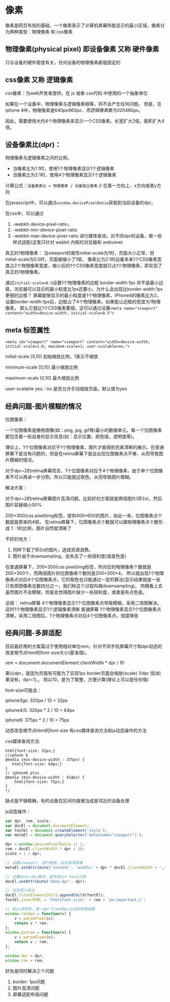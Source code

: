 # 像素

像素是网页布局的基础，一个像素表示了计算机屏幕所能显示的最小区域，像素分为两种类型：物理像素 和 css像素

## 物理像素(physical pixel) 即设备像素 又称 硬件像素
只与设备的硬件密度有关，任何设备的物理像素都是固定的

## css像素 又称 逻辑像素
css像素：为web开发者提供，在 js 或者 css代码 中使用的一个抽象单位

如果在一个设备中，物理像素与逻辑像素相等，将不会产生任何问题。
但是，在iphone 4中，物理像素是640px*960px，而逻辑像素数为320*480px。

因此，需要使用大约4个物理像素来显示一个CSS像素。长宽扩大2倍，面积扩大4倍。

## 设备像素比(dpr)：
物理像素与逻辑像素之间的比例。
  - 当像素比为1:1时，使用1个物理像素显示1个逻辑像素
  - 当像素比为2:1时，使用4个物理像素显示1个逻辑像素

计算公式：`设备像素比 = 物理像素 / 设备独立像素` // 在某一方向上，x方向或者y方向

在javascript中，可以通过`window.devicePixelRatio`获取到当前设备的dpr。

在css中，可以通过
1. -webkit-device-pixel-ratio，
1. -webkit-min-device-pixel-ratio 
1. -webkit-max-device-pixel-ratio
进行媒体查询，对不同dpr的设备，做一些样式适配(这里只针对 webkit 内核的浏览器和 webview)

真正的1物理像素：
当viewport的属性initial-scale为1时，页面大小正常，但initial-scale为0.5时，页面被缩小了1倍，
像素比为2:1的设备本来1个CSS像素宽度占2个物理像素宽度，缩小后的1个CSS像素宽度就只占1个物理像素，即实现了真正的1物理像素。

通过`initial-scale=0.5`设置1个物理像素的边框
border-width:1px 并不是最小边框，浏览器可以显示的最小粒度比1px还要小。为什么会出现比border-width:1px更细的边框？
屏幕能够显示的最小粒度是1个物理像素，iPhone4的像素比为2，设置border-width:1px后，边框占了4个物理像素，如果能让边框的宽度为1物理像素，
那么它就比1个CSS像素要细，这可以通过设置`<meta name="viewport" content="width=device-width, initial-scale=0.5">`

## meta 标签属性

`<meta id="viewport" name="viewport" content="width=device-width; initial-scale=1.0; maximum-scale=1; user-scalable=no;">`

initial-scale
[0,10]
初始缩放比例，1表示不缩放

minimum-scale
[0,10]
最小缩放比例

maximum-scale
[0,10]
最大缩放比例

user-scalable
yes／no
是否允许手动缩放页面，默认值为yes

## 经典问题-图片模糊的情况

位图像素：

一个位图像素是栅格图像(如：png, jpg, gif等)最小的数据单元。每一个位图像素都包含着一些自身的显示信息(如：显示位置，颜色值，透明度等)。

理论上，1个位图像素对应于1个物理像素，图片才能得到完美清晰的展示。在普通屏幕下是没有问题的，但是在retina屏幕下就会出现位图像素点不够，从而导致图片模糊的情况。

对于dpr=2的retina屏幕而言，1个位图像素对应于4个物理像素，由于单个位图像素不可以再进一步分割，所以只能就近取色，从而导致图片模糊。

解决方案：

对于dpr=2的retina屏幕图片高清问题，比较好的方案就是两倍图片(@2x)，然后图片容器缩小50%

200×300(css pixel)img标签，提供400×600的图片，如此一来，位图像素点个数就是原来的4倍，
在retina屏幕下，位图像素点个数就可以跟物理像素点个数形成 1 : 1的比例，图片自然就清晰了

不好的地方：

1. 同样下载了@2x的图片，造成资源浪费。
1. 图片由于downsampling，会失去了一些锐利度(或是色差)

在普通屏幕下，200×300(css pixel)img标签，所对应的物理像素个数就是200×300个，而两倍图片的位图像素个数则是200×300*4，
所以就出现1个物理像素点对应4个位图像素点，它的取色也只能通过一定的算法(显示结果就是一张只有原图像素总数四分之一，我们称这个过程叫做downsampling)，
肉眼看上去虽然图片不会模糊，但是会觉得图片缺少一些锐利度，或者是有点色差。

总结：
retina屏幕 4个物理像素显示1个位图像素点导致模糊，采用二倍图解决。这时1个物理像素显示1个逻辑像素清晰
普通屏幕 1个物理像素显示1个位图像素点清晰，采用二倍图后，1个物理像素点对应4个位图像素点，锐度降低

## 经典问题-多屏适配

目前最好用的方案莫过于使用相对单位rem，针对不同手机屏幕尺寸和dpr动态的改变根节点html的font-size大小(基准值)。

rem = document.documentElement.clientWidth * dpr / 10

乘以dpr，是因为页面有可能为了实现1px border页面会缩放(scale) 1/dpr 倍(如果没有，dpr=1),。
除以10，是为了取整，方便计算(理论上可以是任何值)

font-size可能会：

iphone3gs: 320px / 10 = 32px

iphone4/5: 320px * 2 / 10 = 64px

iphone6: 375px * 2 / 10 = 75px

动态改变根节点html的font-size 有css媒体查询方法和js动态操作的方法


css媒体查询方法:
```
html{font-size: 32px;}
//iphone 6 
@media (min-device-width : 375px) {
   html{font-size: 64px;}
}
// iphone6 plus 
@media (min-device-width : 414px) {
    html{font-size: 75px;}
}
*/
```
缺点是不够精确，有的设备在区间内就被当成是邻近的设备处理

js动态操作：
```javascript
var dpr, rem, scale;
var docEl = document.documentElement;
var fontEl = document.createElement('style');
var metaEl = document.querySelector('meta[name="viewport"]');

dpr = window.devicePixelRatio || 1;
rem = docEl.clientWidth * dpr / 10;
scale = 1 / dpr;

// 设置viewport，进行缩放，达到高清效果
metaEl.setAttribute('content', 'width=' + dpr * docEl.clientWidth + ',initial-scale=' + scale + ',maximum-scale=' + scale + ', minimum-scale=' + scale + ',user-scalable=no');

// 设置data-dpr属性，留作的css hack之用
docEl.setAttribute('data-dpr', dpr);

// 动态写入样式
docEl.firstElementChild.appendChild(fontEl);
fontEl.innerHTML = 'html{font-size:' + rem + 'px!important;}';

// 给js调用的，某一dpr下rem和px之间的转换函数
window.rem2px = function(v) {
    v = parseFloat(v);
    return v * rem;
};
window.px2rem = function(v) {
    v = parseFloat(v);
    return v / rem;
};

window.dpr = dpr;
window.rem = rem;
```
好处是同时解决三个问题
1. border: 1px问题
1. 图片高清问题
1. 屏幕适配布局问题
